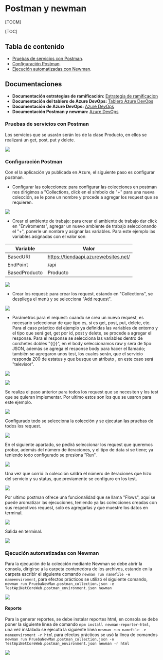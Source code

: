 # Postman y newman

[TOCM]

[TOC]

## Tabla de contenido
- [Pruebas de servicios con Postman](#Pruebas-de-servicios-con-Postman).
- [Configuración Postman](#Configuración-Postman).
- [Ejecución automatizadas con Newman](#Ejecución-automatizada-con-Newman).

## Documentaciones

- **Documentación estrategias de ramificación:** [Estrategia de ramificacion](https://github.com/escobarjsa/ci-netcoreApi/blob/main/Estrategias%20de%20ramificacion.md)
- **Documentación del tablero de Azure DevOps:** [Tablero Azure DevOps](https://github.com/escobarjsa/ci-netcoreApi/blob/main/TableroAzureDevOps.md)
- **Documentación de Azure DevOps:** [Azure DevOps](https://github.com/escobarjsa/ci-netcoreApi/blob/main/README.md)
- **Documentación Postman y newman:** [Azure DevOps](https://github.com/escobarjsa/ci-netcoreApi/blob/main/Postman%20y%20newman.md)

### Pruebas de servicios con Postman

Los servicios que se usarán serán los de la clase Producto, en ellos se realizará un get, post, put y delete.

![](https://i.postimg.cc/dQfp4xxT/15.jpg)

### Configuración Postman

Con el la aplicación ya publicada en Azure, el siguiente paso es configurar postman.

- Configurar las colecciones: para configurar las colecciones en postman nos dirigimos a "Collections, click en el símbolo de "+" para una nueva colección, se le pone un nombre y  procede a agregar los request que se requieren.


![](https://i.postimg.cc/dtjyBzWq/2.jpg)

- Crear el ambiente de trabajo: para crear el ambiente de trabajo dar click en "Enviroments", agregar un nuevo ambiente de trabajo seleccionando el "+", ponerle un nombre y asignar las variables. Para este ejemplo las variables asignadas con el valor son:

| Variable      | Valor |
| --------- | -----|
| BasedURI  | https://tiendaapi.azurewebsites.net/|
| EndPoint   |/api|
| BasedProducto |Producto|

![](https://i.postimg.cc/QMFLSZJw/3.jpg)

- Crear los request: para crear los request, estando en "Collections", se despliega el menú y se selecciona "Add request".

![](https://i.postimg.cc/k5vSjLMN/4.jpg)

- Parámetros para el request: cuando se crea un nuevo request, es necesario seleccionar de que tipo es, si es get, post, put, delete, etc. Para el caso práctico del ejemplo ya definidas las variables de entorno y el tipo que será get, get por id, post y delete, se procede a agregar el response. Para el response se selecciona las variables dentro de corchetes dobles "{{}}", en el body seleccionamos raw y sera de tipo JSON, además se agrega el response body para hacer el llamado; también se agregaron unos test, los cuales serán, que el servicio responda 200 de estatus y que busque un atributo , en este caso será "televisor".

![](https://i.postimg.cc/BnxP6RFW/5.jpg)

![](https://i.postimg.cc/R0gFJmVY/6.jpg)

Se realiza el paso anterior para todos los request que se necesiten y los test que se quieran implementar. Por ultimo estos son los que se usaron para este ejemplo.

![](https://i.postimg.cc/v8g7rYxf/7.jpg)

Configurado todo se selecciona la colección y se ejecutan las pruebas de todos los request.

![](https://i.postimg.cc/pXMjKDHM/8.jpg)

En el siguiente apartado, se pedirá seleccionar los request que queremos probar, además del número de iteraciones, y el tipo de data si se tiene; ya teniendo todo configurado se presiona "Run".

![](https://i.postimg.cc/Yq74vM6p/9.jpg)

Una vez que corrió la colección saldrá el número de iteraciones que hizo del servicio y su status, que previamente se configuro en los test.

![](https://i.postimg.cc/8Cfky0RK/10.jpg)

Por ultimo postman ofrece una funcionalidad que se llama "Flows", aquí se puede aromatizar las ejecuciones, teniendo ya las colecciones creadas con sus respectivos request, solo es agregarlas y que muestre los datos en terminal.

![](https://i.postimg.cc/Bn1RR9zK/11.jpg)

Salida en terminal.

![](https://i.postimg.cc/W3Sy02dQ/12.jpg)

### Ejecución automatizadas con Newman


Para la ejecución de la colección mediante Newman se debe abrir la consola, dirigirse a la carpeta contenedora de los archivos, estando en la carpeta escribir el siguiente comando
`newman run namefile -e nameenviroment`, para efectos prácticos se utilizó el siguiente comando, `newman run PruebaNewMan.postman_collection.json -e TestApiNetCoreWeb.postman_environment.json newman`

![](https://i.postimg.cc/BvPDxNXs/13.jpg)

#### Reporte

Para la generar reportes, se debe instalar reportes html, en consola se debe poner la siguiente línea de comando `npm install newman-reporter-html`, una vez instalado se ejecuta la siguiente línea `newman run namefile -e nameenviroment -r html` para efectos prácticos se usó la línea de comandos `newman run PruebaNewMan.postman_collection.json -e TestApiNetCoreWeb.postman_environment.json newman -r html`

![](https://i.postimg.cc/nVX4ZFHM/14.jpg)
